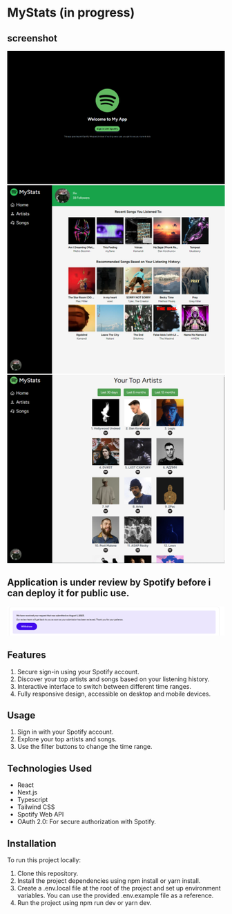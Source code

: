 # MyStats (in progress)

## screenshot
![Alt Text](./public/loginscreen.png)
![Alt Text](./public/Home.png)
![Alt Text](./public/Artists.png)

## Application is under review by Spotify before i can deploy it for public use.
![Alt Text](./public/review.png)

## Features
1. Secure sign-in using your Spotify account.
2. Discover your top artists and songs based on your listening history.
3. Interactive interface to switch between different time ranges.
4. Fully responsive design, accessible on desktop and mobile devices.

## Usage
1. Sign in with your Spotify account.
2. Explore your top artists and songs.
3. Use the filter buttons to change the time range.

## Technologies Used
- React
- Next.js
- Typescript
- Tailwind CSS
- Spotify Web API
- OAuth 2.0: For secure authorization with Spotify.

## Installation
To run this project locally:

1. Clone this repository.
2. Install the project dependencies using npm install or yarn install.
3. Create a .env.local file at the root of the project and set up environment variables. You can use the provided .env.example file as a reference.
4. Run the project using npm run dev or yarn dev.
